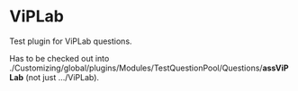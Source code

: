 # ViPLab

Test plugin for ViPLab questions.

Has to be checked out into ./Customizing/global/plugins/Modules/TestQuestionPool/Questions/**assViPLab** (not just .../ViPLab).
